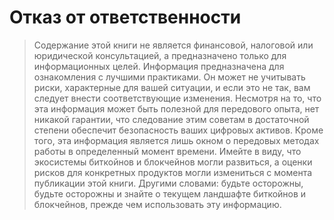 # Отказ от ответственности

> Содержание этой книги не является финансовой, налоговой или юридической консультацией, а предназначено только для информационных целей. Информация предназначена для ознакомления с лучшими практиками. Он может не учитывать риски, характерные для вашей ситуации, и если это не так, вам следует внести соответствующие изменения. Несмотря на то, что эта информация может быть полезной для передового опыта, нет никакой гарантии, что следование этим советам в достаточной степени обеспечит безопасность ваших цифровых активов. Кроме того, эта информация является лишь окном о передовых методах работы в определенный момент времени. Имейте в виду, что экосистемы биткойнов и блокчейнов могли развиться, а оценки рисков для конкретных продуктов могли измениться с момента публикации этой книги. Другими словами: будьте осторожны, будьте осторожны и знайте о текущем ландшафте биткойнов и блокчейнов, прежде чем использовать эту информацию.
